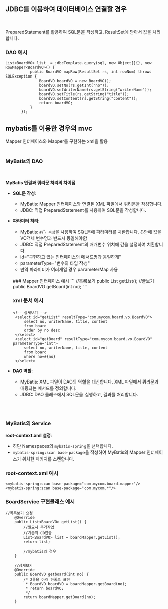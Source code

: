 ## JDBC를 이용하여 데이터베이스 연결할 경우
<br>

PreparedStatement를 활용하여 SQL문을 작성하고, ResultSet에 담아서 값을 처리합니다.
<br>
### DAO 예시

 ```
List<BoardVO> list  = jdbcTemplate.query(sql, new Object[]{}, new RowMapper<BoardVO>() {
			public BoardVO mapRow(ResultSet rs, int rowNum) throws SQLException {
				BoardVO boardVO = new BoardVO();
				boardVO.setNo(rs.getInt("no"));
				boardVO.setWriterName(rs.getString("writerName"));
				boardVO.setTitle(rs.getString("title"));
				boardVO.setContent(rs.getString("content"));
				return boardVO;
			}
		});
```
   
## mybatis를 이용한 경우의 mvc
Mapper 인터페이스와 Mapper를 구현하는 xml을 활용
<br>
<br>
### MyBatis의 DAO
<br>

**MyBatis 연결과 쿼리문 처리의 차이점**

- **SQL문 작성**:
   - MyBatis: Mapper 인터페이스와 연결된 XML 파일에서 쿼리문을 작성합니다.
   - JDBC: 직접 PreparedStatement를 사용하여 SQL문을 작성합니다.

- **파라미터 처리**:
   - MyBatis: `#{} 속성`을 사용하여 SQL문에 파라미터를 치환합니다. {}안에 값을 VO객체 변수명과 반드시 동일해야함
   - JDBC: 직접 PreparedStatement의 매개변수 위치에 값을 설정하여 치환합니다.
     <br>
   - id="구현하고 있는 인터페이스의 메서드명과 동일하게"
   - parameterType="변수의 타입 작성"
   - 만약 파라미터가 여러개일 경우 parameterMap 사용
  <br>
  ### Mapper 인터페이스 예시
  ```
  //목록보기
  public List<BoardVO> getList();
  //글보기
  public BoardVO getBoard(int no);
  ```
  
  ### xml 문서 예시
   ```
   <!-- 상세보기 -->
	<select id="getList" resultType="com.mycom.board.vo.BoardVO">
		select no, writerName, title, content 
		from board 
		order by no desc
	</select>
	<select id="getBoard" resultType="com.mycom.board.vo.BoardVO" parameterType="int">
		select no, writerName, title, content 
		from board 
		where no=#{no}
	</select>
   ```

- **DAO 역할**:
   - MyBatis: XML 파일이 DAO의 역할을 대신합니다. XML 파일에서 쿼리문과 매핑되는 메서드를 정의합니다.
   - JDBC: DAO 클래스에서 SQL문을 실행하고, 결과를 처리합니다.


<br>
<br>


### MyBatis의 Service

**root-context.xml 설정**:
- 하단 Namespaces의 `mybatis-spring`을 선택합니다.
- `mybatis-spring:scan base-package`을 작성하여 MyBatis의 Mapper 인터페이스가 위치한 패키지를 스캔합니다.

### root-context.xml 예시
 ```
 <mybatis-spring:scan base-package="com.mycom.board.mapper"/>
 <mybatis-spring:scan base-package="com.mycom.*"/>   
 ```

### BoardService 구현클래스 예시
```
//목록보기 요청
	@Override
	public List<BoardVO> getList() {
		//필요시 추가작업
		//기존의 db연동
		List<BoardVO> list = boardMapper.getList();
		return list;
		
		//mybatis의 경우
	}

	//상세보기
	@Override
	public BoardVO getboard(int no) {
		/* 2줄을 아래 한줄로 표현
		 * BoardVO boardVO = boardMapper.getBoard(no); 
		 * return boardVO;
		 */
		return boardMapper.getBoard(no);
	}
```




